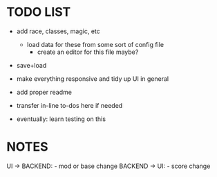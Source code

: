 # TODO LIST

- add race, classes, magic, etc
    - load data for these from some sort of config file
        - create an editor for this file maybe?
- save+load
- make everything responsive and tidy up UI in general

- add proper readme
- transfer in-line to-dos here if needed

- eventually: learn testing on this


# NOTES

UI -> BACKEND:
    - mod or base change
BACKEND -> UI:
    - score change
